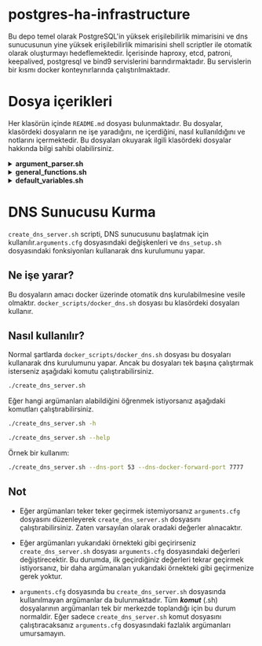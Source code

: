 # postgres-ha-infrastructure

Bu depo temel olarak PostgreSQL'in yüksek erişilebilirlik mimarisini ve dns sunucusunun yine yüksek erişilebilirlik mimarisini shell scriptler ile otomatik olarak oluşturmayı hedeflemektedir. İçerisinde haproxy, etcd, patroni, keepalived, postgresql ve bind9 servislerini barındırmaktadır. Bu servislerin bir kısmı docker konteynırlarında çalıştırılmaktadır.

# Dosya içerikleri

Her klasörün içinde `README.md` dosyası bulunmaktadır. Bu dosyalar, klasördeki dosyaların ne işe yaradığını, ne içerdiğini, nasıl kullanıldığını ve notlarını içermektedir. Bu dosyaları okuyarak ilgili klasördeki dosyalar hakkında bilgi sahibi olabilirsiniz.

<details>

<summary><strong>argument_parser.sh</strong></summary>

Bu script, sabitleri ve verilen argümanları parse eder ve kullanıcının vermediği argümanlara varsayılan değerler atar. Sonuç olarak, bu argümanlar diğer dosyalarda kullanılmak üzere `arguments.cfg` dosyasına yazılır. İki durum söz konusudur:

### Durumlar

1. **_arguments.cfg_ dosyası yoksa**: Kullanıcının vermediği argümanlar yerine varsayılan değerler atanır.
2. **_arguments.cfg_ dosyası varsa**: Kullanıcının vermediği argümanlar değiştirilmeden dosyada aynen kalır. Eğer dosyada eksik argümanlar varsa, eksik olan argümanlar varsayılan değerlerle doldurulur.

### 2. Durum İçin Örnek Senaryo

Dosyanın içeriği şu şekilde olsun:

```bash
SQL_VIRTUAL_IP=10.207.80.10
DNS_VIRTUAL_IP=10.207.80.11
```
Parser'a şu argümanlar verildiğinde:

```bash
./argument_parser.sh --sql-virtual-ip 10.207.90.21
```
Dosyanın içeriği şu şekilde olacaktır:

```bash
SQL_VIRTUAL_IP=10.207.90.21
DNS_VIRTUAL_IP=10.207.80.11
NODE2_IP=10.207.80.11
REPLIKATOR_KULLANICI_ADI=replicator
IS_NODE_1=true
ETCD_CLUSTER_KEEPALIVED_STATE=new
HAPROXY_BIND_PORT=7000
ETCD_HEARTBEAT_INTERVAL=1000
ETCD_NAME=etcd1
POSTGRES_SIFRESI=postgres_pass
DNS_DOCKER_FORWARD_PORT=7777
ETCD_CLIENT_PORT=2379
KEEPALIVED_INTERFACE=enp0s3
ETCD_VIRTUAL_IP=10.207.80.22
ETCD_CLUSTER_TOKEN=cluster1
PGSQL_PORT=5432
ETCD_DATA_DIR=/var/lib/etcd/default
PGSQL_BIND_PORT=5000
ETCD_ELECTION_TIMEOUT=5000
ETCD_PEER_PORT=2380
KEEPALIVED_STATE=BACKUP
HAPROXY_PORT=8008
REPLICATOR_SIFRESI=replicator_pass
NODE1_IP=10.207.80.10
DNS_PORT=53
SQL_CONTAINER_NAME=sql_container
KEEPALIVED_PRIORITY=100
DNS_CONTAINER_NAME=dns_container
PATRONI_NODE1_NAME=pg_node1
PATRONI_NODE2_NAME=pg_node2
SQL_DOCKERFILE_NAME=docker_sql
SQL_IMAGE_NAME=sql_image
HAPROXY_SCRIPT_FOLDER=haproxy_scripts
HAPROXY_SCRIPT_NAME=create_haproxy.sh
ETCD_SCRIPT_FOLDER=etcd_scripts
ETCD_SCRIPT_NAME=create_etcd.sh
DOCKERFILE_PATH=../docker_files
DNS_DOCKERFILE_NAME=docker_dns
DNS_IMAGE_NAME=dns_image
DNS_SHELL_SCRIPT_NAME=create_dns_server.sh
ETCD_CONFIG_DIR=/etc/etcd
ETCD_CONFIG_FILE=$ETCD_CONFIG_DIR/etcd.conf.yml
ETCD_USER=etcd
POSTGRES_DATA_DIR=/var/lib/pgsql/16/data
POSTGRES_BIN_DIR=/usr/pgsql-16/bin
POSTGRES_USER=postgres
BOOTSTRAP_SQL_FILE=/var/lib/postgresql/patroni_bootstrap.sql
```
Bu durumda _SQL\_VIRTUAL\_IP_ kullanıcının verdiği değerle değişmiştir. Halihazırda dosyada mevcut olan _DNS\_VIRTUAL\_IP_ argümanı değişmemiştir. Dosyada olmayan argümanlar ise varsayılan değerlerle doldurulmuştur.

</details>

<details>

<summary><strong>general_functions.sh</strong></summary>

Bu script, diğer bash scriptlerinde kullanılmak üzere genel amaçlı yardımcı fonksiyonları içerir. Bu fonksiyonlar, argümanların kontrolü, IP ve port doğrulama, izin ayarlama, kullanıcı varlığını kontrol etme ve yardım mesajları gösterme gibi işlemleri kolaylaştırır.

### Fonksiyonlar

#### parse_and_read_arguments

```bash
parse_and_read_arguments() {
    # Argümanları parçalar, dosyaya yazar ve dosyadan okur
}
```
* **Amaç:** Verilen argümanları parse ederek `_arguments.cfg_` dosyasına yazar ve dosyadan okur.

#### read_arguments

```bash
read_arguments() {
    # Argümanları dosyadan okur ve export eder
}
```
* **Amaç:** Verilen dosyadan argümanları okuyarak ortam değişkenleri olarak export eder.

#### check_success

```bash
check_success() {
    # Önceki komutun başarı durumunu kontrol eder
}
```
* **Amaç:** Önceki komutun başarılı olup olmadığını kontrol eder. Hata durumunda uygun hata mesajını gösterir ve gerekirse scriptin çalışmasını sonlandırır.

#### validate_ip

```bash
validate_ip() {
    # IP adres formatını kontrol eder
}
```

* **Amaç:** Verilen IP adresinin geçerli bir formatta olup olmadığını kontrol eder.

#### validate_port

```bash
validate_port() {
    # Port numarasının geçerli olup olmadığını kontrol eder
}
```

* **Amaç:** Verilen port numarasının 1 ile 65535 arasında geçerli bir sayı olup olmadığını kontrol eder.

#### validate_number

```bash
validate_number() {
    # Sayısal değeri kontrol eder
}
```

* **Amaç:** Verilen değerin sayısal bir değer olup olmadığını ve isteğe bağlı olarak belirli bir minimum değerden büyük olup olmadığını kontrol eder.

#### check_and_create_directory

```bash
check_and_create_directory() {
    # Dizin varlığını ve yazılabilirliğini kontrol eder
}
```

* **Amaç:** Verilen dizinin varlığını ve yazma iznini kontrol eder. Eğer dizin mevcut değilse ve izin verilmişse oluşturur.

#### set_permissions

```bash
set_permissions() {
    # Dosya veya dizin izinlerini ve sahipliğini ayarlar
}
```

* **Amaç:** Belirtilen dosya veya dizin için kullanıcıya ait izinleri ve sahipliği ayarlar.

#### check_user_exists

```bash
check_user_exists() {
    # Kullanıcının varlığını kontrol eder
}
```

* **Amaç:** Verilen kullanıcının sistemde mevcut olup olmadığını kontrol eder.

#### show_argument_help

```bash
show_argument_help() {
    # Yardım mesajını gösterir
}
```

* **Amaç:** Scriptin kullanımını ve argüman açıklamalarını formatlı bir şekilde ekrana yazdırır.

#### show_argument_help

```bash
#!/bin/bash

# general_functions.sh dosyasını dahil et
source /path/to/general_functions.sh

# Örnek fonksiyon kullanımı
validate_ip "192.168.1.1"
check_user_exists "kullaniciadi"
set_permissions "kullaniciadi" "/var/www" "755"
```

### Notlar

* Dikkat edilmesi gereken noktalar:
  * Fonksiyonlar hata durumunda genellikle bir hata mesajı yazdırır ve scriptin çalışmasını exit 1 ile sonlandırır.
  * parse_and_read_arguments fonksiyonu, argümanları dosyaya yazdığı için scriptin başında çağrılmalıdır.
  * set_permissions ve check_user_exists fonksiyonları, sistem üzerinde değişiklik yapar ve uygun yetkilere ihtiyaç duyabilir.

</details>


<details>

<summary><strong>default_variables.sh</strong></summary>

Bu script, diğer scriptlerde kullanılmak üzere varsayılan değerleri tanımlayan değişkenleri içerir. Bu değişkenler, HAProxy, PostgreSQL, Patroni, Keepalived, ETCD ve Docker ile ilgili ayarların kolayca yönetilmesini sağlar.

### Özellikler

- **HAProxy Değişkenleri**:
  - `DEFAULT_NODE1_IP`:
    - Açıklama: HAProxy'nin yönlendireceği ilk PostgreSQL düğümünün IP adresi.
    - Varsayılan Değer: `"10.207.80.10"`
  - `DEFAULT_NODE2_IP`:
    - Açıklama: HAProxy'nin yönlendireceği ikinci PostgreSQL düğümünün IP adresi.
    - Varsayılan Değer: `"10.207.80.11"`
  - `DEFAULT_HAPROXY_BIND_PORT`:
    - Açıklama: HAProxy'nin durum ve istatistik sayfasının HTTP üzerinden erişileceği port.
    - Varsayılan Değer: `"7000"`
  - `DEFAULT_PGSQL_PORT`:
    - Açıklama: Arka uç PostgreSQL düğümlerinin çalıştığı port.
    - Varsayılan Değer: `"5432"`
  - `DEFAULT_HAPROXY_PORT`:
    - Açıklama: HAProxy'nin gelen PostgreSQL bağlantıları için dinlediği port.
    - Varsayılan Değer: `"8008"`
  - `DEFAULT_PGSQL_BIND_PORT`:
    - Açıklama: HAProxy'nin PostgreSQL istemci bağlantıları için dinlediği port.
    - Varsayılan Değer: `"5000"`

- **PostgreSQL ve Patroni Değişkenleri**:
  - `DEFAULT_PATRONI_NODE1_NAME`:
    - Açıklama: Patroni küme yapılandırmasındaki birinci düğümün adı.
    - Varsayılan Değer: `"pg_node1"`
  - `DEFAULT_PATRONI_NODE2_NAME`:
    - Açıklama: Patroni küme yapılandırmasındaki ikinci düğümün adı.
    - Varsayılan Değer: `"pg_node2"`
  - `DEFAULT_ETCD_VIRTUAL_IP`:
    - Açıklama: Patroni'nin koordinasyon için kullandığı ETCD kümesinin IP adresi.
    - Varsayılan Değer: `DEFAULT_SQL_VIRTUAL_IP` değerini kullanır.
  - `DEFAULT_REPLIKATOR_KULLANICI_ADI`:
    - Açıklama: PostgreSQL replikasyon kullanıcısı için kullanıcı adı.
    - Varsayılan Değer: `"replicator"`
  - `DEFAULT_REPLICATOR_SIFRESI`:
    - Açıklama: PostgreSQL replikasyon kullanıcısı için şifre.
    - Varsayılan Değer: `"111"`
  - `DEFAULT_POSTGRES_SIFRESI`:
    - Açıklama: PostgreSQL süper kullanıcı 'postgres' için şifre.
    - Varsayılan Değer: `"111"`
  - `DEFAULT_IS_NODE_1`:
    - Açıklama: Bu düğümün kümedeki ilk düğüm olup olmadığını belirten bayrak. Bu bayrağa göre Patroni ip atamaları yapılıyor. (`true` veya `false`)
    - Varsayılan Değer: `"true"`

- **Keepalived Değişkenleri**:
  - `DEFAULT_KEEPALIVED_INTERFACE`:
    - Açıklama: Keepalived'in VRRP iletişimi için kullanacağı ağ arayüzü (örn: `eth0`).
    - Varsayılan Değer: `"enp0s3"`
  - `DEFAULT_SQL_VIRTUAL_IP`:
    - Açıklama: Keepalived tarafından yönetilen PostgreSQL servisi için sanal IP adresi.
    - Varsayılan Değer: `"10.207.80.20"`
  - `DEFAULT_DNS_VIRTUAL_IP`:
    - Açıklama: Keepalived tarafından yönetilen DNS servisi için sanal IP adresi.
    - Varsayılan Değer: `"10.207.80.30"`
  - `DEFAULT_KEEPALIVED_PRIORITY`:
    - Açıklama: Keepalived için öncelik değeri; daha yüksek değer, master seçiminde daha yüksek öncelik anlamına gelir (tamsayı).
    - Varsayılan Değer: `"100"`
  - `DEFAULT_KEEPALIVED_STATE`:
    - Açıklama: Düğümün Keepalived VRRP içindeki başlangıç durumu (`"MASTER"` veya `"BACKUP"`).
    - Varsayılan Değer: `"BACKUP"`
  - `DEFAULT_SQL_CONTAINER_NAME`:
    - Açıklama: Keepalived'in izlediği SQL (PostgreSQL) konteynerinin adı.
    - Varsayılan Değer: `"sql_container"`
  - `DEFAULT_DNS_CONTAINER_NAME`:
    - Açıklama: Keepalived'in izlediği DNS konteynerinin adı.
    - Varsayılan Değer: `"dns_container"`

- **DNS Argümanları**:
  - `DEFAULT_DNS_PORT`:
    - Açıklama: DNS servisi için dinleme portu.
    - Varsayılan Değer: `"53"`
  - `DEFAULT_DNS_DOCKER_FORWARD_PORT`:
    - Açıklama: DNS Docker konteynerine yönlendirilecek ana makine portu.
    - Varsayılan Değer: `"7777"`

- **ETCD Varsayılan Değerleri**:
  - `DEFAULT_ETCD_VIRTUAL_IP`:
    - Açıklama: ETCD'nin IP adresi.
    - Varsayılan Değer: `DEFAULT_SQL_VIRTUAL_IP` değerini kullanır.
  - `DEFAULT_ETCD_CLIENT_PORT`:
    - Açıklama: ETCD istemci portu.
    - Varsayılan Değer: `"2379"`
  - `DEFAULT_ETCD_PEER_PORT`:
    - Açıklama: ETCD eşler arası iletişim portu.
    - Varsayılan Değer: `"2380"`
  - `DEFAULT_ETCD_CLUSTER_TOKEN`:
    - Açıklama: ETCD kümesini benzersiz bir şekilde tanımlayan token değeri.
    - Varsayılan Değer: `"cluster1"`
  - `DEFAULT_ETCD_CLUSTER_KEEPALIVED_STATE`:
    - Açıklama: ETCD kümesinin başlangıç durumu (`"new"` için ilk kurulum veya `"existing"` düğüm ekleme).
    - Varsayılan Değer: `"new"`
  - `DEFAULT_ETCD_NAME`:
    - Açıklama: Bu ETCD düğümünün küme içindeki adı.
    - Varsayılan Değer: `"etcd1"`
  - `DEFAULT_ETCD_ELECTION_TIMEOUT`:
    - Açıklama: ETCD seçim zaman aşımı değeri (milisaniye cinsinden).
    - Varsayılan Değer: `"5000"`
  - `DEFAULT_ETCD_HEARTBEAT_INTERVAL`:
    - Açıklama: ETCD kalp atışı aralığı (milisaniye cinsinden).
    - Varsayılan Değer: `"1000"`
  - `DEFAULT_ETCD_DATA_DIR`:
    - Açıklama: ETCD verilerinin saklanacağı dizin.
    - Varsayılan Değer: `"/var/lib/etcd/default"`

- **Docker Değişkenleri**:
  - `SHELL_PATH_IN_DOCKER`:
    - Açıklama: Docker konteyner içinde shell komutlarının bulunduğu dizin.
    - Varsayılan Değer: `"/usr/local/bin"`

### Kullanım

Bu değişkenler, diğer scriptlerde varsayılan değerleri atamak için kullanılır. Eğer kullanıcı tarafından bir değer belirtilmemişse, ilgili değişken bu dosyadaki varsayılan değeri alır. Böylece, sistem yapılandırması daha tutarlı ve yönetilebilir hale gelir.

### Notlar

- Değişken isimleri büyük harflerle ve `DEFAULT_` önekiyle tanımlanmıştır.
- `DEFAULT_ETCD_VIRTUAL_IP` değişkeni, `DEFAULT_SQL_VIRTUAL_IP` değerini kullanarak ETCD IP adresini otomatik olarak ayarlar.
- Bu dosya, sistem yöneticilerinin varsayılan ayarları merkezi bir yerden kontrol etmelerini sağlar.
- İhtiyaç duyulması halinde, bu varsayılan değerler güncellenebilir veya genişletilebilir.

</details>



# DNS Sunucusu Kurma
``create_dns_server.sh`` scripti, DNS sunucusunu başlatmak için kullanılır.`arguments.cfg` dosyasındaki değişkenleri ve `dns_setup.sh` dosyasındaki fonksiyonları kullanarak dns kurulumunu yapar.

## Ne işe yarar?

Bu dosyaların amacı docker üzerinde otomatik dns kurulabilmesine vesile olmaktır. `docker_scripts/docker_dns.sh` dosyası bu klasördeki dosyaları kullanır.


## Nasıl kullanılır?

Normal şartlarda `docker_scripts/docker_dns.sh` dosyası bu dosyaları kullanarak dns kurulumunu yapar. Ancak bu dosyaları tek başına çalıştırmak isterseniz aşağıdaki komutu çalıştırabilirsiniz.

```bash
./create_dns_server.sh
```

Eğer hangi argümanları alabildiğini öğrenmek istiyorsanız aşağıdaki komutları çalıştırabilirsiniz.

```bash
./create_dns_server.sh -h
```
```bash
./create_dns_server.sh --help
```

Örnek bir kullanım:

```bash
./create_dns_server.sh --dns-port 53 --dns-docker-forward-port 7777 
```

## Not

- Eğer argümanları teker teker geçirmek istemiyorsanız `arguments.cfg` dosyasını düzenleyerek `create_dns_server.sh` dosyasını çalıştırabilirsiniz. Zaten varsayılan olarak oradaki değerler alınacaktır.

- Eğer argümanları yukarıdaki örnekteki gibi geçirirseniz `create_dns_server.sh` dosyası `arguments.cfg` dosyasındaki değerleri değiştirecektir. Bu durumda, ilk geçirdiğiniz değerleri tekrar geçirmek istiyorsanız, bir daha argümanaları yukarıdaki örnekteki gibi geçirmenize gerek yoktur.

- `arguments.cfg` dosyasında bu `create_dns_server.sh` dosyasında kullanılmayan argümanlar da bulunmaktadır. Tüm ***komut*** (.sh) dosyalarının argümanları tek bir merkezde toplandığı için bu durum normaldir. Eğer sadece `create_dns_server.sh` komut dosyasını çalıştıracaksanız `arguments.cfg` dosyasındaki fazlalık argümanları umursamayın.